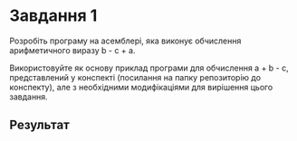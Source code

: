 # Завдання 1

Розробіть програму на асемблері, яка виконує обчислення арифметичного виразу b - c + a.

Використовуйте як основу приклад програми для обчислення a + b - c, представлений у конспекті (посилання на папку репозиторію до конспекту), але з необхідними модифікаціями для вирішення цього завдання.

## Результат

